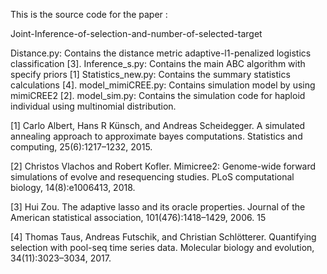 This is the source code for the paper :

Joint-Inference-of-selection-and-number-of-selected-target

Distance.py: Contains the distance metric adaptive-l1-penalized logistics classification [3]. Inference_s.py: Contains the main ABC algorithm with specify priors [1] Statistics_new.py: Contains the summary statistics calculations [4]. model_mimiCREE.py: Contains simulation model by using mimiCREE2 [2]. model_sim.py: Contains the simulation code for haploid individual using multinomial distribution.

[1] Carlo Albert, Hans R Künsch, and Andreas Scheidegger. A simulated annealing approach to approximate bayes computations. Statistics and computing, 25(6):1217–1232, 2015.

[2] Christos Vlachos and Robert Kofler. Mimicree2: Genome-wide forward simulations of evolve and resequencing studies. PLoS computational biology, 14(8):e1006413, 2018.

[3] Hui Zou. The adaptive lasso and its oracle properties. Journal of the American statistical association, 101(476):1418–1429, 2006. 15

[4] Thomas Taus, Andreas Futschik, and Christian Schlötterer. Quantifying selection with pool-seq time series data. Molecular biology and evolution, 34(11):3023–3034, 2017.
